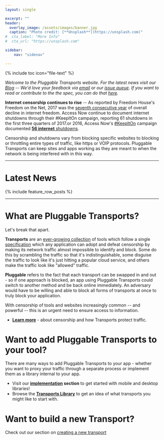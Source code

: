 ```yaml
---
layout: single

excerpt: ""
header:
  overlay_image: /assets/images/banner.jpg
  caption: "Photo credit: [**Unsplash**](https://unsplash.com)"
#  cta_label: "More Info"
#  cta_url: "https://unsplash.com"

sidebar:
    nav: "sidenav"

---
```


{% include toc icon="file-text" %}

*Welcome to the Pluggable Transports website. For the latest news visit our [Blog](/blog) -- We'd love your feedback via [email](mailto:feedback@pluggabletransports.info) or our [issue queue](https://github.com/OpenInternet/PT-website/issues). If you want to read or contribute to the the spec, you can do that [here](https://github.com/Pluggable-Transports/Pluggable-Transports-spec).*

**Internet censorship continues to rise** -- As reported by Freedom House's Freedom on the Net, 2017 was the [seventh consecutive year](https://freedomhouse.org/report/freedom-net/freedom-net-2017) of overall decline in internet freedom. Access Now continue to document internet shutdowns through their #KeepItOn campaign, reporting 61 shutdowns in the first three quarters of 2017.or 2016, Access Now's [#KeepItOn](https://www.accessnow.org/keepiton) campaign documented [**56 internet** shutdowns](https://www.accessnow.org/keepiton/).

Censorship and shutdowns vary from blocking specific websites to blocking or throttling entire types of traffic, like https or VOIP protocols. Pluggable Transports can keep sites and apps working as they are meant to when the network is being interfered with in this way.

---

# Latest News

{% include feature_row_posts %}

---

# What are Pluggable Transports?

Let's break that apart.

**Transports** are an [ever-growing collection](/transports/) of tools which follow a single [specification](/spec/) which any application can adopt and defeat censorship by making its network traffic almost impossible to identify and block. Some do this by scrambling the traffic so that it's indistinguishable, some disguise the traffic to look like it's just hitting a popular cloud service, and others make the traffic look like "allowed" traffic.  

**Pluggable** refers to the fact that each transport can be swapped in and out - so if one approach is blocked, an app using Pluggable Transports could switch to another method and be back online immediately.  An adversary would have to be willing and able to block all forms of transports at once to truly block your application.

With censorship of tools and websites increasingly common -- and powerful -- this is an urgent need to ensure access to information.

* **[Learn more](/how/)** - about censorship and how Transports protect traffic.

# Want to add Pluggable Transports to your tool?

There are many ways to add Pluggable Transports to your app - whether you want to proxy your traffic through a separate process or implement them as a library internal to your app.

* Visit our **[implementation](/implement/) section** to get started with mobile and desktop libraries!
* Browse the **[Transports Library](/transports/)** to get an idea of what transports you might like to start with.

# Want to build a new Transport?

Check out our section on [creating a new transport](/build/)